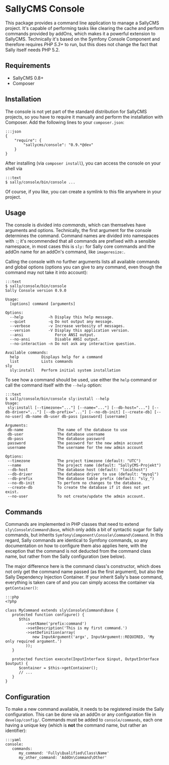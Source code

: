 SallyCMS Console
================

This package provides a command line application to manage a SallyCMS project. It's capable of performing tasks like clearing the cache and perform commands provided by addOns, which makes it a powerful extension to SallyCMS. Technically it's based on the Symfony Console Component and therefore requires *PHP 5.3+* to run, but this does not change the fact that Sally itself needs PHP 5.2.

Requirements
------------

* SallyCMS 0.8+
* Composer

Installation
------------

The console is not yet part of the standard distribution for SallyCMS projects, so you have to require it manually and perform the installation with Composer. Add the following lines to your `composer.json`:

    :::json
    {
        "require": {
            "sallycms/console": "0.9.*@dev"
        }
    }

After installing (via `composer install`), you can access the console on your shell via

    :::text
    $ sally/console/bin/console ...

Of course, if you like, you can create a symlink to this file anywhere in your project.

Usage
-----

The console is divided into *commands*, which can themselves have arguments and options. Technically, the first argument for the console determines the command. Command names are divided into namespaces with `:`; it's recommended that all commands are prefixed with a sensible namespace, in most cases this is `sly:` for Sally core commands and the addOn name for an addOn's command, like `imageresize:`.

Calling the console with no further arguments lists all available commands and global options (options you can give to any command, even though the command may not take it into account):

    :::text
    $ sally/console/bin/console
    Sally Console version 0.9.0

    Usage:
      [options] command [arguments]

    Options:
      --help           -h Display this help message.
      --quiet          -q Do not output any message.
      --verbose        -v Increase verbosity of messages.
      --version        -V Display this application version.
      --ansi              Force ANSI output.
      --no-ansi           Disable ANSI output.
      --no-interaction -n Do not ask any interactive question.

    Available commands:
      help          Displays help for a command
      list          Lists commands
    sly
      sly:install   Perform initial system installation

To see how a command should be used, use either the `help` command or call the command itself with the `--help` option:

    :::text
    $ sally/console/bin/console sly:install --help
    Usage:
     sly:install [--timezone="..."] [--name="..."] [--db-host="..."] [--db-driver="..."] [--db-prefix="..."] [--no-db-init] [--create-db] [--no-user] db-name db-user db-pass [password] [username]

    Arguments:
     db-name               The name of the database to use
     db-user               The database username
     db-pass               The database password
     password              The password for the new admin account
     username              The username for the new admin account

    Options:
     --timezone            The project timezone (default: "UTC")
     --name                The project name (default: "SallyCMS-Projekt")
     --db-host             The database host (default: "localhost")
     --db-driver           The database driver to use (default: "mysql")
     --db-prefix           The database table prefix (default: "sly_")
     --no-db-init          To perform no changes to the database.
     --create-db           To create the database if it does not yet exist.
     --no-user             To not create/update the admin account.

Commands
--------

Commands are implemented in PHP classes that need to extend `sly\Console\Command\Base`, which only adds a bit of syntactic sugar for Sally commands, but inherits `Symfony\Component\Console\Command\Command`. In this regard, Sally commands are identical to Symfony commands, so any documentation on how to configure them also applies here, with the exception that the command is not deducted from the command class name, but rather from the Sally configuration (see below).

The major difference here is the command class's constructor, which does not only get the command name passed (as the first argument), but also the Sally Dependency Injection Container. If your inherit Sally's base command, everything is taken care of and you can simply access the container via `getContainer()`:

    :::php
    <?php

    class MyCommand extends sly\Console\Command\Base {
       protected function configure() {
          $this
             ->setName('prefix:command')
             ->setDescription('This is my first command.')
             ->setDefinition(array(
                new InputArgument('argx', InputArgument::REQUIRED, 'My only required argument.')
             ));
       }

       protected function execute(InputInterface $input, OutputInterface $output) {
          $container = $this->getContainer();
          // ...
       }
    }

Configuration
-------------

To make a new command available, it needs to be registered inside the Sally configuration. This can be done via an addOn or any configuration file in `develop/config/`. Commands must be added to `console/commands`, each one having a unique key (which is **not** the command name, but rather an identifier):

    :::yaml
    console:
       commands:
          my_command: 'Fully\Qualified\Class\Name'
          my_other_command: 'AddOn\Command\Other'
